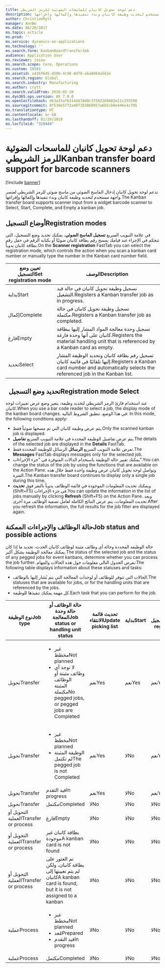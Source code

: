```yaml
---
title: دعم لوحة تحويل كانبان للماسحات الضوئية للرمز الشريطي
description: تدعم لوحة تحويل كانبان‬ إدخال الماسح الضوئي من ماسح ضوئي للرمز الشريطي لعنصر واجهة مستخدم لتحديد وظيفة كانبان وبدء تنفيذها وإكمالها وإفراغها.
author: ChristianRytt
manager: AnnBe
ms.date: 06/20/2017
ms.topic: article
ms.prod: ''
ms.service: dynamics-ax-applications
ms.technology: ''
ms.search.form: KanbanBoardTransferJob
audience: Application User
ms.reviewer: josaw
ms.search.scope: Core, Operations
ms.custom: 19391
ms.assetid: a426f645-d59b-4c98-8d78-eba8d64a562e
ms.search.region: Global
ms.search.industry: Manufacturing
ms.author: crytt
ms.search.validFrom: 2016-02-28
ms.dyn365.ops.version: AX 7.0.0
ms.openlocfilehash: e63a33af63144b78d0c375022b9802e11c255598
ms.sourcegitcommit: 0f530e5f72a40f383868957a6b5cb0e446e4c795
ms.translationtype: HT
ms.contentlocale: ar-SA
ms.lasthandoff: 01/29/2019
ms.locfileid: "319444"
---
```

# <a name="kanban-transfer-board-support-for-barcode-scanners"></a><span data-ttu-id="9ffce-103">دعم لوحة تحويل كانبان للماسحات الضوئية للرمز الشريطي</span><span class="sxs-lookup"><span data-stu-id="9ffce-103">Kanban transfer board support for barcode scanners</span></span>

[!include [banner](../includes/banner.md)]

<span data-ttu-id="9ffce-104">تدعم لوحة تحويل كانبان‬ إدخال الماسح الضوئي من ماسح ضوئي للرمز الشريطي لعنصر واجهة مستخدم لتحديد وظيفة كانبان وبدء تنفيذها وإكمالها وإفراغها.</span><span class="sxs-lookup"><span data-stu-id="9ffce-104">The Kanban transfer board supports scanner input from a widget barcode scanner to Select, Start, Complete, and Empty a kanban job.</span></span>

<a name="registration-modes"></a><span data-ttu-id="9ffce-105">أوضاع التسجيل</span><span class="sxs-lookup"><span data-stu-id="9ffce-105">Registration modes</span></span>
------------------

<span data-ttu-id="9ffce-106">في علامة التبويب السريع **تسجيل الماسح الضوئي**، يمكنك تحديد وضع التسجيل، التي تتحكم في الإجراء عند قيامك بمسح رقم بطاقة كانبان ضوئيًا أو بكتابة الرقم في حقل رقم بطاقة كانبان يدوياً.</span><span class="sxs-lookup"><span data-stu-id="9ffce-106">On the **Scanner registration** FastTab you can select the registration mode, which controls the action when you scan a kanban card number or manually type the number in the Kanban card number field.</span></span>

| <span data-ttu-id="9ffce-107">تعيين وضع التسجيل</span><span class="sxs-lookup"><span data-stu-id="9ffce-107">Set registration mode</span></span> | <span data-ttu-id="9ffce-108">الوصف</span><span class="sxs-lookup"><span data-stu-id="9ffce-108">Description</span></span>                                                                                     |
|-----------------------|-------------------------------------------------------------------------------------------------|
| <span data-ttu-id="9ffce-109">بداية</span><span class="sxs-lookup"><span data-stu-id="9ffce-109">Start</span></span>                 | <span data-ttu-id="9ffce-110">تسجيل وظيفة تحويل كانبان في حالة قيد التشغيل.</span><span class="sxs-lookup"><span data-stu-id="9ffce-110">Registers a Kanban transfer job as in progress.</span></span>                                                 |
| <span data-ttu-id="9ffce-111">إكمال</span><span class="sxs-lookup"><span data-stu-id="9ffce-111">Complete</span></span>              | <span data-ttu-id="9ffce-112">تسجيل وظيفة تحويل كانبان في حالة مكتملة.</span><span class="sxs-lookup"><span data-stu-id="9ffce-112">Registers a Kanban transfer job as completed.</span></span>                                                   |
| <span data-ttu-id="9ffce-113">فارغ</span><span class="sxs-lookup"><span data-stu-id="9ffce-113">Empty</span></span>                 | <span data-ttu-id="9ffce-114">تسجيل وحدة معالجة المواد المشار إليها ببطاقة كانبان على أنها وحدة فارغة.</span><span class="sxs-lookup"><span data-stu-id="9ffce-114">Registers the material handling unit that is referenced by a Kanban card as empty.</span></span>              |
| <span data-ttu-id="9ffce-115">تحديد</span><span class="sxs-lookup"><span data-stu-id="9ffce-115">Select</span></span>                | <span data-ttu-id="9ffce-116">تسجيل رقم بطاقة كانبان وتحديد الوظيفة المشار إليها تلقائيًا في قائمة كانبان.</span><span class="sxs-lookup"><span data-stu-id="9ffce-116">Registers a Kanban card number and automatically selects the referenced job in the Kanban list.</span></span> |

 
<span data-ttu-id="9ffce-117">تحديد وضع التسجيل</span><span class="sxs-lookup"><span data-stu-id="9ffce-117">Registration mode Select</span></span>
------------------------

<span data-ttu-id="9ffce-118">عند استخدام قارئ الرمز الشريطي لتحديد وظيفة، يتغير وضع عرض تغييرات لوحة كانبان.</span><span class="sxs-lookup"><span data-stu-id="9ffce-118">When you use a bar code reader to select a job, the display mode of the kanban board changes.</span></span><span data-ttu-id="9ffce-119"> في هذا الوضع، تنطبق الشروط التالية:</span><span class="sxs-lookup"><span data-stu-id="9ffce-119"> In this mode, the following conditions apply:</span></span>

-   <span data-ttu-id="9ffce-120">يتم عرض وظيفة كانبان التي تم مسحها ضوئياً فقط.</span><span class="sxs-lookup"><span data-stu-id="9ffce-120">Only the scanned kanban job is displayed.</span></span>
-   <span data-ttu-id="9ffce-121">يتم عرض تفاصيل الوظيفة المحددة في علامة التبويب السريع **تفاصيل**.</span><span class="sxs-lookup"><span data-stu-id="9ffce-121">The details of the selected job are displayed in the **Details** FastTab.</span></span>
-   <span data-ttu-id="9ffce-122">تعرض علامة التبويب السريع **الرسائل** الرسائل للوظيفة المحددة فقط.</span><span class="sxs-lookup"><span data-stu-id="9ffce-122">The **Messages** FastTab displays messages only for the selected job.</span></span>
-   <span data-ttu-id="9ffce-123">يمكنك تغيير حالة الوظيفة باستخدام الدالات المتوفرة في "جزء الإجراءات".</span><span class="sxs-lookup"><span data-stu-id="9ffce-123">You can change the status of the job by using the functions that are available on the Action Pane.</span></span> <span data-ttu-id="9ffce-124">وتواصل لوحة تحويل كانبان عرض وظيفة واحدة فقط خلال هذه الفترة.</span><span class="sxs-lookup"><span data-stu-id="9ffce-124">The Kanban transfer board continues to display only a single job during this time.</span></span>
-   <span data-ttu-id="9ffce-125">ويمكنك تحديث المعلومات الموجودة في قائمة الوظائف يدوياً بالنقر فوق **تحديث** ‏(Shift+F5) في جزء الإجراءات.</span><span class="sxs-lookup"><span data-stu-id="9ffce-125">You can update the information in the list of jobs manually by clicking **Refresh** (Shift+F5) on the Action Pane.</span></span> <span data-ttu-id="9ffce-126">وبعد تحديث المعلومات، يتم عرض النتائج الكاملة لعامل تصفية الوظائف مرة أخرى.</span><span class="sxs-lookup"><span data-stu-id="9ffce-126">After you refresh the information, the full results for the job filter are displayed again.</span></span>

## <a name="job-status-and-possible-actions"></a><span data-ttu-id="9ffce-127">حالة الوظائف والإجراءات الممكنة</span><span class="sxs-lookup"><span data-stu-id="9ffce-127">Job status and possible actions</span></span>
<span data-ttu-id="9ffce-128">حالة الوظيفة المحددة وحالة أي وظائف مثبتة لوظائف كانبان الحدث، تحديد ما إذا كان يمكنك معالجة الوظيفة بشكل أكبر.</span><span class="sxs-lookup"><span data-stu-id="9ffce-128">The status of the selected job and the status of any pegged jobs for event kanbans, determine whether you can process the job further.</span></span> <span data-ttu-id="9ffce-129">يعرض الجدول التالي معلومات حول هذه الحالات والمهام:</span><span class="sxs-lookup"><span data-stu-id="9ffce-129">The following table displays information about these statuses and tasks:</span></span>
-   <span data-ttu-id="9ffce-130">الحالات التي تتوفر للوظائف أو لوحدات المعالجة التي يتم يُشار إليها بالوظائف.</span><span class="sxs-lookup"><span data-stu-id="9ffce-130">The statuses that are available for jobs, or for the handling units that are referenced by the jobs.</span></span>
-   <span data-ttu-id="9ffce-131">كل مهمة يمكنك تنفيذها للوظيفة.</span><span class="sxs-lookup"><span data-stu-id="9ffce-131">Each task that you can perform for the job.</span></span>

<table>
<colgroup>
<col width="12%" />
<col width="12%" />
<col width="12%" />
<col width="12%" />
<col width="12%" />
<col width="12%" />
<col width="12%" />
<col width="12%" />
</colgroup>
<thead>
<tr class="header">
<th><span data-ttu-id="9ffce-132">نوع الوظيفة</span><span class="sxs-lookup"><span data-stu-id="9ffce-132">Job type</span></span></th>
<th><span data-ttu-id="9ffce-133">حالة الوظائف أو حالة وحدة المعالجة</span><span class="sxs-lookup"><span data-stu-id="9ffce-133">Job status or handling unit status</span></span></th>
<th><span data-ttu-id="9ffce-134">تحديث قائمة الانتقاء</span><span class="sxs-lookup"><span data-stu-id="9ffce-134">Update picking list</span></span></th>
<th><span data-ttu-id="9ffce-135">بداية</span><span class="sxs-lookup"><span data-stu-id="9ffce-135">Start</span></span></th>
<th><span data-ttu-id="9ffce-136">تحديث التسجيل</span><span class="sxs-lookup"><span data-stu-id="9ffce-136">Update registration</span></span></th>
<th><span data-ttu-id="9ffce-137">إكمال</span><span class="sxs-lookup"><span data-stu-id="9ffce-137">Complete</span></span></th>
<th><span data-ttu-id="9ffce-138">فارغ</span><span class="sxs-lookup"><span data-stu-id="9ffce-138">Empty</span></span></th>
<th><span data-ttu-id="9ffce-139">إنشاء كانبان للأحداث</span><span class="sxs-lookup"><span data-stu-id="9ffce-139">Create event kanbans</span></span></th>
</tr>
</thead>
<tbody>
<tr class="odd">
<td><span data-ttu-id="9ffce-140">تحويل</span><span class="sxs-lookup"><span data-stu-id="9ffce-140">Transfer</span></span></td>
<td><ul>
<li><span data-ttu-id="9ffce-141">غير مخطط</span><span class="sxs-lookup"><span data-stu-id="9ffce-141">Not planned</span></span></li>
<li><span data-ttu-id="9ffce-142">لا توجد أي وظائف مثبتة أو الوظائف المثبتة مكتملة</span><span class="sxs-lookup"><span data-stu-id="9ffce-142">No pegged jobs, or pegged jobs are Completed</span></span></li>
</ul></td>
<td><span data-ttu-id="9ffce-143">نعم</span><span class="sxs-lookup"><span data-stu-id="9ffce-143">Yes</span></span></td>
<td><span data-ttu-id="9ffce-144">نعم</span><span class="sxs-lookup"><span data-stu-id="9ffce-144">Yes</span></span></td>
<td><span data-ttu-id="9ffce-145">نعم</span><span class="sxs-lookup"><span data-stu-id="9ffce-145">Yes</span></span></td>
<td><span data-ttu-id="9ffce-146">نعم</span><span class="sxs-lookup"><span data-stu-id="9ffce-146">Yes</span></span></td>
<td><span data-ttu-id="9ffce-147">لا</span><span class="sxs-lookup"><span data-stu-id="9ffce-147">No</span></span></td>
<td><span data-ttu-id="9ffce-148">نعم</span><span class="sxs-lookup"><span data-stu-id="9ffce-148">Yes</span></span></td>
</tr>
<tr class="even">
<td><span data-ttu-id="9ffce-149">تحويل</span><span class="sxs-lookup"><span data-stu-id="9ffce-149">Transfer</span></span></td>
<td><ul>
<li><span data-ttu-id="9ffce-150">غير مخطط</span><span class="sxs-lookup"><span data-stu-id="9ffce-150">Not planned</span></span></li>
<li><span data-ttu-id="9ffce-151">الوظيفة المثبتة لم تكتمل</span><span class="sxs-lookup"><span data-stu-id="9ffce-151">The pegged job is not Completed</span></span></li>
</ul></td>
<td><span data-ttu-id="9ffce-152">نعم</span><span class="sxs-lookup"><span data-stu-id="9ffce-152">Yes</span></span></td>
<td><span data-ttu-id="9ffce-153">لا</span><span class="sxs-lookup"><span data-stu-id="9ffce-153">No</span></span></td>
<td><span data-ttu-id="9ffce-154">نعم</span><span class="sxs-lookup"><span data-stu-id="9ffce-154">Yes</span></span></td>
<td><span data-ttu-id="9ffce-155">لا</span><span class="sxs-lookup"><span data-stu-id="9ffce-155">No</span></span></td>
<td><span data-ttu-id="9ffce-156">لا</span><span class="sxs-lookup"><span data-stu-id="9ffce-156">No</span></span></td>
<td><span data-ttu-id="9ffce-157">لا</span><span class="sxs-lookup"><span data-stu-id="9ffce-157">No</span></span></td>
</tr>
<tr class="odd">
<td><span data-ttu-id="9ffce-158">تحويل</span><span class="sxs-lookup"><span data-stu-id="9ffce-158">Transfer</span></span></td>
<td><span data-ttu-id="9ffce-159">قيد التقدم</span><span class="sxs-lookup"><span data-stu-id="9ffce-159">In progress</span></span></td>
<td><span data-ttu-id="9ffce-160">نعم</span><span class="sxs-lookup"><span data-stu-id="9ffce-160">Yes</span></span></td>
<td><span data-ttu-id="9ffce-161">لا</span><span class="sxs-lookup"><span data-stu-id="9ffce-161">No</span></span></td>
<td><span data-ttu-id="9ffce-162">نعم</span><span class="sxs-lookup"><span data-stu-id="9ffce-162">Yes</span></span></td>
<td><span data-ttu-id="9ffce-163">نعم</span><span class="sxs-lookup"><span data-stu-id="9ffce-163">Yes</span></span></td>
<td><span data-ttu-id="9ffce-164">لا</span><span class="sxs-lookup"><span data-stu-id="9ffce-164">No</span></span></td>
<td><span data-ttu-id="9ffce-165">لا</span><span class="sxs-lookup"><span data-stu-id="9ffce-165">No</span></span></td>
</tr>
<tr class="even">
<td><span data-ttu-id="9ffce-166">تحويل</span><span class="sxs-lookup"><span data-stu-id="9ffce-166">Transfer</span></span></td>
<td><span data-ttu-id="9ffce-167">‏‏‏‏مكتمل</span><span class="sxs-lookup"><span data-stu-id="9ffce-167">Completed</span></span></td>
<td><span data-ttu-id="9ffce-168">لا</span><span class="sxs-lookup"><span data-stu-id="9ffce-168">No</span></span></td>
<td><span data-ttu-id="9ffce-169">لا</span><span class="sxs-lookup"><span data-stu-id="9ffce-169">No</span></span></td>
<td><span data-ttu-id="9ffce-170">لا</span><span class="sxs-lookup"><span data-stu-id="9ffce-170">No</span></span></td>
<td><span data-ttu-id="9ffce-171">لا</span><span class="sxs-lookup"><span data-stu-id="9ffce-171">No</span></span></td>
<td><span data-ttu-id="9ffce-172">نعم</span><span class="sxs-lookup"><span data-stu-id="9ffce-172">Yes</span></span></td>
<td><span data-ttu-id="9ffce-173">لا</span><span class="sxs-lookup"><span data-stu-id="9ffce-173">No</span></span></td>
</tr>
<tr class="odd">
<td><span data-ttu-id="9ffce-174">التحويل أو العملية</span><span class="sxs-lookup"><span data-stu-id="9ffce-174">Transfer or process</span></span></td>
<td><span data-ttu-id="9ffce-175">فارغ</span><span class="sxs-lookup"><span data-stu-id="9ffce-175">Empty</span></span></td>
<td><span data-ttu-id="9ffce-176">لا</span><span class="sxs-lookup"><span data-stu-id="9ffce-176">No</span></span></td>
<td><span data-ttu-id="9ffce-177">لا</span><span class="sxs-lookup"><span data-stu-id="9ffce-177">No</span></span></td>
<td><span data-ttu-id="9ffce-178">لا</span><span class="sxs-lookup"><span data-stu-id="9ffce-178">No</span></span></td>
<td><span data-ttu-id="9ffce-179">لا</span><span class="sxs-lookup"><span data-stu-id="9ffce-179">No</span></span></td>
<td><span data-ttu-id="9ffce-180">لا</span><span class="sxs-lookup"><span data-stu-id="9ffce-180">No</span></span></td>
<td><span data-ttu-id="9ffce-181">لا</span><span class="sxs-lookup"><span data-stu-id="9ffce-181">No</span></span></td>
</tr>
<tr class="even">
<td><span data-ttu-id="9ffce-182">التحويل أو العملية</span><span class="sxs-lookup"><span data-stu-id="9ffce-182">Transfer or process</span></span></td>
<td><span data-ttu-id="9ffce-183">بطاقة كانبان غير موجودة</span><span class="sxs-lookup"><span data-stu-id="9ffce-183">A kanban card is not found</span></span></td>
<td><span data-ttu-id="9ffce-184">لا</span><span class="sxs-lookup"><span data-stu-id="9ffce-184">No</span></span></td>
<td><span data-ttu-id="9ffce-185">لا</span><span class="sxs-lookup"><span data-stu-id="9ffce-185">No</span></span></td>
<td><span data-ttu-id="9ffce-186">لا</span><span class="sxs-lookup"><span data-stu-id="9ffce-186">No</span></span></td>
<td><span data-ttu-id="9ffce-187">لا</span><span class="sxs-lookup"><span data-stu-id="9ffce-187">No</span></span></td>
<td><span data-ttu-id="9ffce-188">لا</span><span class="sxs-lookup"><span data-stu-id="9ffce-188">No</span></span></td>
<td><span data-ttu-id="9ffce-189">لا</span><span class="sxs-lookup"><span data-stu-id="9ffce-189">No</span></span></td>
</tr>
<tr class="odd">
<td><span data-ttu-id="9ffce-190">التحويل أو العملية</span><span class="sxs-lookup"><span data-stu-id="9ffce-190">Transfer or process</span></span></td>
<td><span data-ttu-id="9ffce-191">تم العثور على بطاقة كانبان، ولكن لم يتم تعيينها إلى كانبان</span><span class="sxs-lookup"><span data-stu-id="9ffce-191">A kanban card is found, but it is not assigned to a kanban</span></span></td>
<td><span data-ttu-id="9ffce-192">لا</span><span class="sxs-lookup"><span data-stu-id="9ffce-192">No</span></span></td>
<td><span data-ttu-id="9ffce-193">لا</span><span class="sxs-lookup"><span data-stu-id="9ffce-193">No</span></span></td>
<td><span data-ttu-id="9ffce-194">لا</span><span class="sxs-lookup"><span data-stu-id="9ffce-194">No</span></span></td>
<td><span data-ttu-id="9ffce-195">لا</span><span class="sxs-lookup"><span data-stu-id="9ffce-195">No</span></span></td>
<td><span data-ttu-id="9ffce-196">لا</span><span class="sxs-lookup"><span data-stu-id="9ffce-196">No</span></span></td>
<td><span data-ttu-id="9ffce-197">لا</span><span class="sxs-lookup"><span data-stu-id="9ffce-197">No</span></span></td>
</tr>
<tr class="even">
<td><span data-ttu-id="9ffce-198">عملية</span><span class="sxs-lookup"><span data-stu-id="9ffce-198">Process</span></span></td>
<td><ul>
<li><span data-ttu-id="9ffce-199">غير مخطط</span><span class="sxs-lookup"><span data-stu-id="9ffce-199">Not planned</span></span></li>
<li><span data-ttu-id="9ffce-200">مُعد</span><span class="sxs-lookup"><span data-stu-id="9ffce-200">Prepared</span></span></li>
<li><span data-ttu-id="9ffce-201">قيد التقدم</span><span class="sxs-lookup"><span data-stu-id="9ffce-201">In progress</span></span></li>
</ul></td>
<td><span data-ttu-id="9ffce-202">لا</span><span class="sxs-lookup"><span data-stu-id="9ffce-202">No</span></span></td>
<td><span data-ttu-id="9ffce-203">لا</span><span class="sxs-lookup"><span data-stu-id="9ffce-203">No</span></span></td>
<td><span data-ttu-id="9ffce-204">لا</span><span class="sxs-lookup"><span data-stu-id="9ffce-204">No</span></span></td>
<td><span data-ttu-id="9ffce-205">لا</span><span class="sxs-lookup"><span data-stu-id="9ffce-205">No</span></span></td>
<td><span data-ttu-id="9ffce-206">لا</span><span class="sxs-lookup"><span data-stu-id="9ffce-206">No</span></span></td>
<td><span data-ttu-id="9ffce-207">لا</span><span class="sxs-lookup"><span data-stu-id="9ffce-207">No</span></span></td>
</tr>
<tr class="odd">
<td><span data-ttu-id="9ffce-208">عملية</span><span class="sxs-lookup"><span data-stu-id="9ffce-208">Process</span></span></td>
<td><span data-ttu-id="9ffce-209">‏‏‏‏مكتمل</span><span class="sxs-lookup"><span data-stu-id="9ffce-209">Completed</span></span></td>
<td><span data-ttu-id="9ffce-210">لا</span><span class="sxs-lookup"><span data-stu-id="9ffce-210">No</span></span></td>
<td><span data-ttu-id="9ffce-211">لا</span><span class="sxs-lookup"><span data-stu-id="9ffce-211">No</span></span></td>
<td><span data-ttu-id="9ffce-212">لا</span><span class="sxs-lookup"><span data-stu-id="9ffce-212">No</span></span></td>
<td><span data-ttu-id="9ffce-213">لا</span><span class="sxs-lookup"><span data-stu-id="9ffce-213">No</span></span></td>
<td><span data-ttu-id="9ffce-214">لا</span><span class="sxs-lookup"><span data-stu-id="9ffce-214">No</span></span></td>
<td><span data-ttu-id="9ffce-215">لا</span><span class="sxs-lookup"><span data-stu-id="9ffce-215">No</span></span></td>
</tr>
</tbody>
</table>





